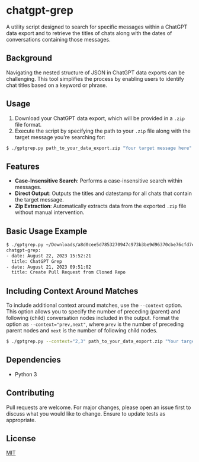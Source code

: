 # chatgpt-grep

A utility script designed to search for specific messages within a ChatGPT data export and to retrieve the titles of chats along with the dates of conversations containing those messages.

## Background

Navigating the nested structure of JSON in ChatGPT data exports can be challenging. This tool simplifies the process by enabling users to identify chat titles based on a keyword or phrase.

## Usage

1. Download your ChatGPT data export, which will be provided in a `.zip` file format.
2. Execute the script by specifying the path to your `.zip` file along with the target message you're searching for:

```bash
$ ./gptgrep.py path_to_your_data_export.zip "Your target message here"
```

## Features

- **Case-Insensitive Search**: Performs a case-insensitive search within messages.
- **Direct Output**: Outputs the titles and datestamp for all chats that contain the target message.
- **Zip Extraction**: Automatically extracts data from the exported `.zip` file without manual intervention.

## Basic Usage Example

```bash
$ ./gptgrep.py ~/Downloads/a8d0cee5d7853270947c973b3be9d96370cbe76cfd7e3dc26a2714bbcddca106-2023-08-21-13-36-46.zip "my future self"
chatgpt-grep:
- date: August 22, 2023 15:52:21
  title: ChatGPT Grep
- date: August 21, 2023 09:51:02
  title: Create Pull Request from Cloned Repo
```

## Including Context Around Matches

To include additional context around matches, use the `--context` option. This option allows you to specify the number of preceding (parent) and following (child) conversation nodes included in the output. Format the option as `--context="prev,next"`, where `prev` is the number of preceding parent nodes and `next` is the number of following child nodes.

```bash
$ ./gptgrep.py --context="2,3" path_to_your_data_export.zip "Your target message here"
```

## Dependencies

- Python 3

## Contributing

Pull requests are welcome. For major changes, please open an issue first to discuss what you would like to change. Ensure to update tests as appropriate.

## License

[MIT](https://choosealicense.com/licenses/mit/)
